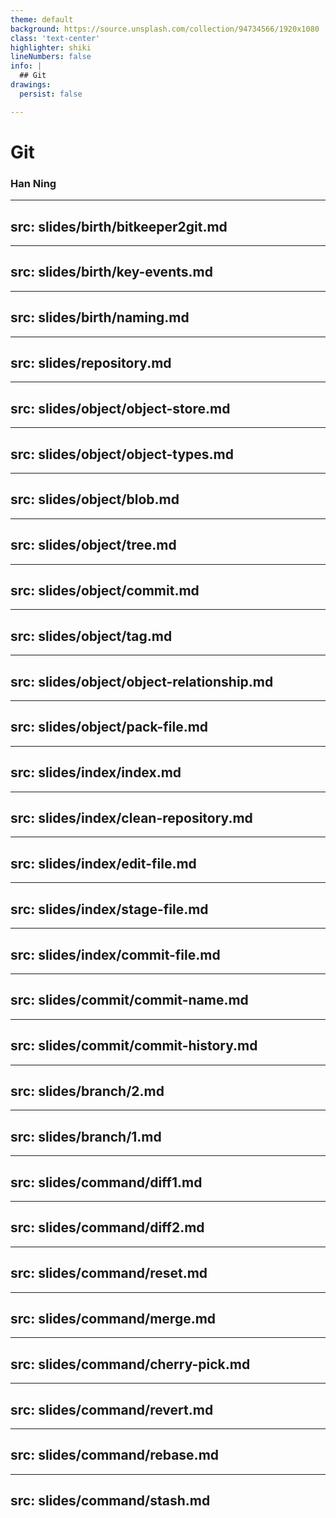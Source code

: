 ```yaml
---
theme: default
background: https://source.unsplash.com/collection/94734566/1920x1080
class: 'text-center'
highlighter: shiki
lineNumbers: false
info: |
  ## Git
drawings:
  persist: false

---
```


# Git

### Han Ning

---
src: slides/birth/bitkeeper2git.md
---

---
src: slides/birth/key-events.md
---

---
src: slides/birth/naming.md
---

---
src: slides/repository.md
---

---
src: slides/object/object-store.md
---

---
src: slides/object/object-types.md
---

---
src: slides/object/blob.md
---

---
src: slides/object/tree.md
---


---
src: slides/object/commit.md
---

---
src: slides/object/tag.md
---

---
src: slides/object/object-relationship.md
---

---
src: slides/object/pack-file.md
---

---
src: slides/index/index.md
---

---
src: slides/index/clean-repository.md
---

---
src: slides/index/edit-file.md
---

---
src: slides/index/stage-file.md
---

---
src: slides/index/commit-file.md
---

---
src: slides/commit/commit-name.md
---

---
src: slides/commit/commit-history.md
---

---
src: slides/branch/2.md
---

---
src: slides/branch/1.md
---

---
src: slides/command/diff1.md
---

---
src: slides/command/diff2.md
---

---
src: slides/command/reset.md
---

---
src: slides/command/merge.md
---

---
src: slides/command/cherry-pick.md
---

---
src: slides/command/revert.md
---

---
src: slides/command/rebase.md
---

---
src: slides/command/stash.md
---